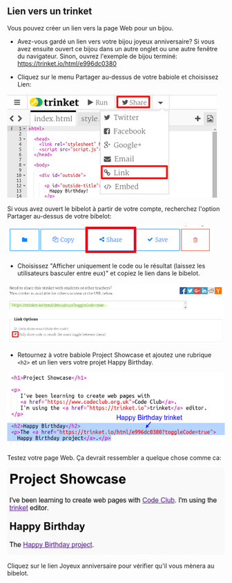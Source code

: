 ## Lien vers un trinket

Vous pouvez créer un lien vers la page Web pour un bijou.

+ Avez-vous gardé un lien vers votre bijou joyeux anniversaire? Si vous avez ensuite ouvert ce bijou dans un autre onglet ou une autre fenêtre du navigateur. Sinon, ouvrez l'exemple de bijou terminé: <https://trinket.io/html/e996dc0380>

+ Cliquez sur le menu Partager au-dessus de votre babiole et choisissez Lien:

![capture d'écran](images/showcase-share1.png)

Si vous avez ouvert le bibelot à partir de votre compte, recherchez l'option Partager au-dessus de votre bibelot:

![capture d'écran](images/showcase-share2.png)

+ Choisissez "Afficher uniquement le code ou le résultat (laissez les utilisateurs basculer entre eux)" et copiez le lien dans le bibelot. 

![capture d'écran](images/showcase-get-link.png)

+ Retournez à votre babiole Project Showcase et ajoutez une rubrique `<h2>` et un lien vers votre projet Happy Birthday.

![capture d'écran](images/showcase-link-trinket.png)

Testez votre page Web. Ça devrait ressembler a quelque chose comme ca:

![screenshot](images/showcase-link-output.png)

Cliquez sur le lien Joyeux anniversaire pour vérifier qu'il vous mènera au bibelot.
